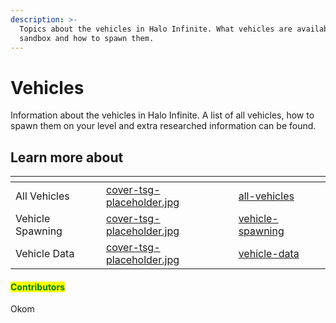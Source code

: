 ```yaml
---
description: >-
  Topics about the vehicles in Halo Infinite. What vehicles are available in the
  sandbox and how to spawn them.
---
```


# Vehicles

Information about the vehicles in Halo Infinite. A list of all vehicles, how to spawn them on your level and extra researched information can be found.



## Learn more about

<table data-view="cards"><thead><tr><th></th><th data-hidden data-card-cover data-type="files"></th><th data-hidden data-card-target data-type="content-ref"></th></tr></thead><tbody><tr><td>All Vehicles</td><td><a href="../../../../.gitbook/assets/cover-tsg-placeholder.jpg">cover-tsg-placeholder.jpg</a></td><td><a href="all-vehicles/">all-vehicles</a></td></tr><tr><td>Vehicle Spawning</td><td><a href="../../../../.gitbook/assets/cover-tsg-placeholder.jpg">cover-tsg-placeholder.jpg</a></td><td><a href="vehicle-spawning/">vehicle-spawning</a></td></tr><tr><td>Vehicle Data</td><td><a href="../../../../.gitbook/assets/cover-tsg-placeholder.jpg">cover-tsg-placeholder.jpg</a></td><td><a href="vehicle-data/">vehicle-data</a></td></tr></tbody></table>



#### <mark style="color:green;">Contributors</mark>

Okom
